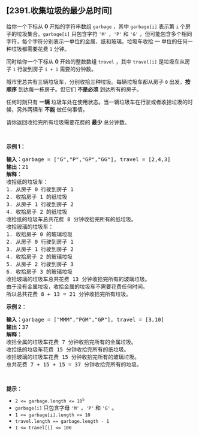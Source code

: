 ## [2391.收集垃圾的最少总时间]
<p>给你一个下标从 <strong>0</strong>&nbsp;开始的字符串数组&nbsp;<code>garbage</code>&nbsp;，其中&nbsp;<code>garbage[i]</code>&nbsp;表示第 <code>i</code>&nbsp;个房子的垃圾集合。<code>garbage[i]</code>&nbsp;只包含字符&nbsp;<code>'M'</code>&nbsp;，<code>'P'</code> 和&nbsp;<code>'G'</code>&nbsp;，但可能包含多个相同字符，每个字符分别表示一单位的金属、纸和玻璃。垃圾车收拾 <strong>一</strong>&nbsp;单位的任何一种垃圾都需要花费&nbsp;<code>1</code>&nbsp;分钟。</p>

<p>同时给你一个下标从 <strong>0</strong>&nbsp;开始的整数数组&nbsp;<code>travel</code>&nbsp;，其中&nbsp;<code>travel[i]</code>&nbsp;是垃圾车从房子 <code>i</code>&nbsp;行驶到房子 <code>i + 1</code>&nbsp;需要的分钟数。</p>

<p>城市里总共有三辆垃圾车，分别收拾三种垃圾。每辆垃圾车都从房子 <code>0</code>&nbsp;出发，<strong>按顺序</strong>&nbsp;到达每一栋房子。但它们 <strong>不是必须</strong>&nbsp;到达所有的房子。</p>

<p>任何时刻只有 <strong>一辆</strong>&nbsp;垃圾车处在使用状态。当一辆垃圾车在行驶或者收拾垃圾的时候，另外两辆车 <strong>不能</strong>&nbsp;做任何事情。</p>

<p>请你返回收拾完所有垃圾需要花费的 <strong>最少</strong>&nbsp;总分钟数。</p>

<p>&nbsp;</p>

<p><strong>示例 1：</strong></p>

<pre><b>输入：</b>garbage = ["G","P","GP","GG"], travel = [2,4,3]
<b>输出：</b>21
<strong>解释：</strong>
收拾纸的垃圾车：
1. 从房子 0 行驶到房子 1
2. 收拾房子 1 的纸垃圾
3. 从房子 1 行驶到房子 2
4. 收拾房子 2 的纸垃圾
收拾纸的垃圾车总共花费 8 分钟收拾完所有的纸垃圾。
收拾玻璃的垃圾车：
1. 收拾房子 0 的玻璃垃圾
2. 从房子 0 行驶到房子 1
3. 从房子 1 行驶到房子 2
4. 收拾房子 2 的玻璃垃圾
5. 从房子 2 行驶到房子 3
6. 收拾房子 3 的玻璃垃圾
收拾玻璃的垃圾车总共花费 13 分钟收拾完所有的玻璃垃圾。
由于没有金属垃圾，收拾金属的垃圾车不需要花费任何时间。
所以总共花费 8 + 13 = 21 分钟收拾完所有垃圾。
</pre>

<p><strong>示例 2：</strong></p>

<pre><b>输入：</b>garbage = ["MMM","PGM","GP"], travel = [3,10]
<b>输出：</b>37
<strong>解释：</strong>
收拾金属的垃圾车花费 7 分钟收拾完所有的金属垃圾。
收拾纸的垃圾车花费 15 分钟收拾完所有的纸垃圾。
收拾玻璃的垃圾车花费 15 分钟收拾完所有的玻璃垃圾。
总共花费 7 + 15 + 15 = 37 分钟收拾完所有的垃圾。
</pre>

<p>&nbsp;</p>

<p><strong>提示：</strong></p>

<ul>
	<li><code>2 &lt;= garbage.length &lt;= 10<sup>5</sup></code></li>
	<li><code>garbage[i]</code> 只包含字母&nbsp;<code>'M'</code>&nbsp;，<code>'P'</code>&nbsp;和&nbsp;<code>'G'</code>&nbsp;。</li>
	<li><code>1 &lt;= garbage[i].length &lt;= 10</code></li>
	<li><code>travel.length == garbage.length - 1</code></li>
	<li><code>1 &lt;= travel[i] &lt;= 100</code></li>
</ul>
